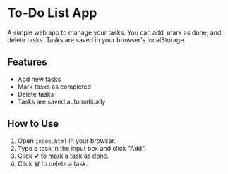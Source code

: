 # To-Do List App
A simple web app to manage your tasks. You can add, mark as done, and delete tasks. Tasks are saved in your browser's localStorage.

## Features
- Add new tasks
- Mark tasks as completed
- Delete tasks
- Tasks are saved automatically

## How to Use

1. Open `index.html` in your browser.
2. Type a task in the input box and click "Add".
3. Click ✔ to mark a task as done.
4. Click 🗑️ to delete a task.
